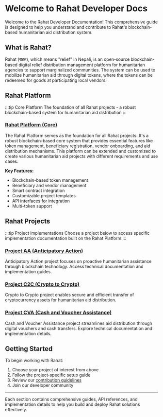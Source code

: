 # Welcome to Rahat Developer Docs

Welcome to the Rahat Developer Documentation! This comprehensive guide is designed to help you understand and contribute to Rahat's blockchain-based humanitarian aid distribution system.

## What is Rahat?

Rahat (राहत), which means "relief" in Nepali, is an open-source blockchain-based digital relief distribution management platform for humanitarian agencies to support marginalized communities. The system can be used to mobilize humanitarian aid through digital tokens, where the tokens can be redeemed for goods at participating local vendors.

## Rahat Platform

:::tip Core Platform
The foundation of all Rahat projects - a robust blockchain-based system for humanitarian aid distribution
:::

<div className="platform-card">

### [Rahat Platform (Core)](../Rahat%20Core/overview.md)

The Rahat Platform serves as the foundation for all Rahat projects. It's a robust blockchain-based core system that provides essential features like token management, beneficiary registration, vendor onboarding, and aid distribution mechanisms. This platform can be extended and customized to create various humanitarian aid projects with different requirements and use cases.

**Key Features:**
- Blockchain-based token management
- Beneficiary and vendor management
- Smart contract integration
- Customizable project templates
- API interfaces for integration
- Multi-token support

</div>

## Rahat Projects

:::tip Project Implementations
Choose a project below to access specific implementation documentation built on the Rahat Platform
:::

<div className="card-container">

<div className="project-card">

### [Project AA (Anticipatory Action)](../Project-Modules/Anticipatory-Action/Installation)

Anticipatory Action project focuses on proactive humanitarian assistance through blockchain technology. Access technical documentation and implementation guides.

</div>

<div className="project-card">

### [Project C2C (Crypto to Crypto)](../Project-Modules/Crypto-to-Crypto/Installation)

Crypto to Crypto project enables secure and efficient transfer of cryptocurrency assets for humanitarian aid distribution.

</div>

<div className="project-card">

### [Project CVA (Cash and Voucher Assistance)](../Project-Modules/Cash-Voucher-Assistance/Installation)

Cash and Voucher Assistance project streamlines aid distribution through digital vouchers and cash transfers. Explore technical documentation and implementation details.

</div>

</div>

## Getting Started

To begin working with Rahat:
1. Choose your project of interest from above
2. Follow the project-specific setup guide
3. Review our [contribution guidelines](../Contributing/contributing.md)
4. Join our developer community

---

Each section contains comprehensive guides, API references, and implementation details to help you build and deploy Rahat solutions effectively.


